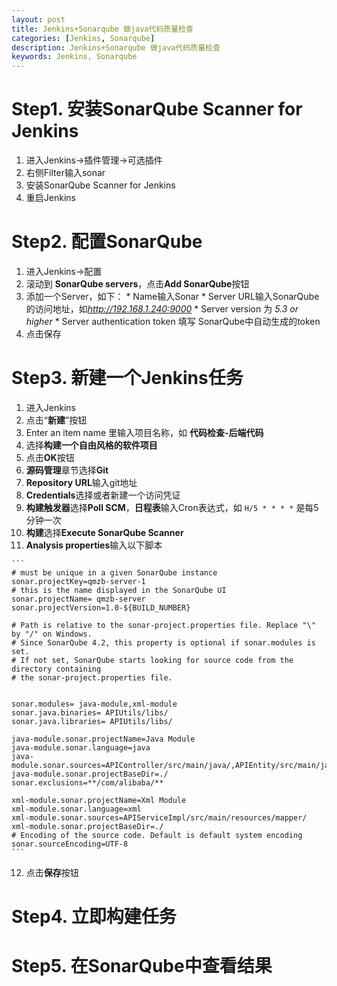 ```yaml
---
layout: post
title: Jenkins+Sonarqube 做java代码质量检查
categories: [Jenkins, Sonarqube]
description: Jenkins+Sonarqube 做java代码质量检查
keywords: Jenkins, Sonarqube
---
```


# Step1. 安装SonarQube Scanner for Jenkins
  1. 进入Jenkins->插件管理->可选插件
  2. 右侧Filter输入sonar
  3. 安装SonarQube Scanner for Jenkins
  4. 重启Jenkins
 
# Step2. 配置SonarQube
  1. 进入Jenkins->配置
  2. 滚动到 **SonarQube servers**，点击**Add SonarQube**按钮
  3. 添加一个Server，如下：
  	* Name输入Sonar
  	* Server URL输入SonarQube的访问地址，如*http://192.168.1.240:9000*
	* Server version 为 *5.3 or higher*
	* Server authentication token 填写 SonarQube中自动生成的token
  4. 点击保存

# Step3. 新建一个Jenkins任务
  1. 进入Jenkins
  2. 点击“**新建**”按钮
  3. Enter an item name 里输入项目名称，如 **代码检查-后端代码**
  4. 选择**构建一个自由风格的软件项目**
  5. 点击**OK**按钮
  6. **源码管理**章节选择**Git**
  7. **Repository URL**输入git地址
  8. **Credentials**选择或者新建一个访问凭证
  9. **构建触发器**选择**Poll SCM**，**日程表**输入Cron表达式，如
  		`H/5 * * * *`
  		是每5分钟一次
  10. **构建**选择**Execute SonarQube Scanner**
  11. **Analysis properties**输入以下脚本
	
	```
	# must be unique in a given SonarQube instance
	sonar.projectKey=qmzb-server-1
	# this is the name displayed in the SonarQube UI
	sonar.projectName= qmzb-server
	sonar.projectVersion=1.0-${BUILD_NUMBER}
	 
	# Path is relative to the sonar-project.properties file. Replace "\" by "/" on Windows.
	# Since SonarQube 4.2, this property is optional if sonar.modules is set. 
	# If not set, SonarQube starts looking for source code from the directory containing 
	# the sonar-project.properties file.
	
	
	sonar.modules= java-module,xml-module
	sonar.java.binaries= APIUtils/libs/
	sonar.java.libraries= APIUtils/libs/
	
	java-module.sonar.projectName=Java Module  
	java-module.sonar.language=java
	java-module.sonar.sources=APIController/src/main/java/,APIEntity/src/main/java/,APIService/src/main/java/,APIServiceImpl/src/main/java/,APIUtils/src/main/java/
	java-module.sonar.projectBaseDir=./
	sonar.exclusions=**/com/alibaba/**
	
	xml-module.sonar.projectName=Xml Module  
	xml-module.sonar.language=xml
	xml-module.sonar.sources=APIServiceImpl/src/main/resources/mapper/
	xml-module.sonar.projectBaseDir=./
	# Encoding of the source code. Default is default system encoding
	sonar.sourceEncoding=UTF-8
	```

  12. 点击**保存**按钮
  
  


# Step4. 立即构建任务

# Step5. 在SonarQube中查看结果


